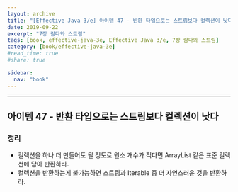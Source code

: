 ```yaml
---
layout: archive
title: "[Effective Java 3/e] 아이템 47 - 반환 타입으로는 스트림보다 컬렉션이 낫다"
date: 2019-09-22
excerpt: "7장 람다와 스트림"
tags: [book, effective-java-3e, Effective Java 3/e, 7장 람다와 스트림]
category: [book/effective-java-3e]
#read_time: true
#share: true

sidebar:
  nav: "book"
---
```


* * *

## 아이템 47 - 반환 타입으로는 스트림보다 컬렉션이 낫다

### 정리

* 컬렉션을 하나 더 만들어도 될 정도로 원소 개수가 적다면 ArrayList 같은 표준 컬렉션에 담아 반환하라.
* 컬렉션을 반환하는게 불가능하면 스트림과 Iterable 중 더 자연스러운 것을 반환하라.
